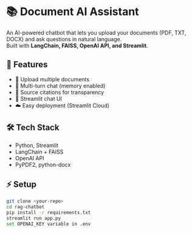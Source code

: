 # 📚 Document AI Assistant

An AI-powered chatbot that lets you upload your documents (PDF, TXT, DOCX) and ask questions in natural language.  
Built with **LangChain, FAISS, OpenAI API, and Streamlit**.

## 🚀 Features
- 📂 Upload multiple documents
- 💬 Multi-turn chat (memory enabled)
- 📌 Source citations for transparency
- 🎨 Streamlit chat UI
- ☁️ Easy deployment (Streamlit Cloud)

## 🛠️ Tech Stack
- Python, Streamlit
- LangChain + FAISS
- OpenAI API
- PyPDF2, python-docx

## ⚡ Setup
```bash
git clone <your-repo>
cd rag-chatbot
pip install -r requirements.txt
streamlit run app.py
set OPENAI_KEY variable in .env
